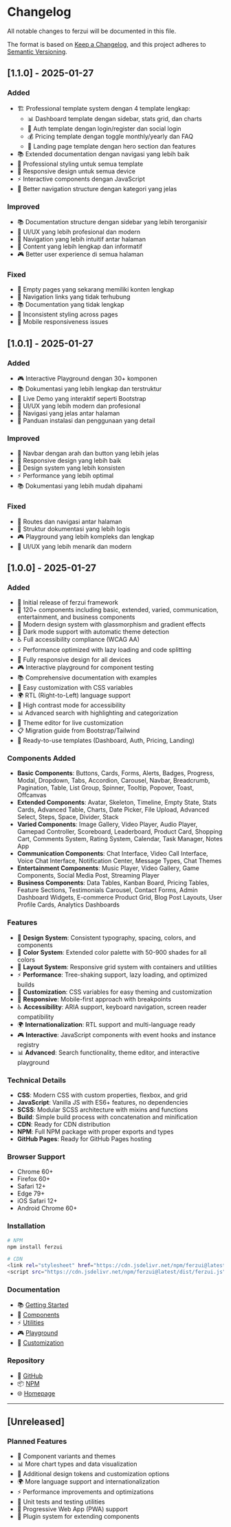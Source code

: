 # Changelog

All notable changes to ferzui will be documented in this file.

The format is based on [Keep a Changelog](https://keepachangelog.com/en/1.0.0/),
and this project adheres to [Semantic Versioning](https://semver.org/spec/v2.0.0.html).

## [1.1.0] - 2025-01-27

### Added
- 🏗️ Professional template system dengan 4 template lengkap:
  - 📊 Dashboard template dengan sidebar, stats grid, dan charts
  - 🔐 Auth template dengan login/register dan social login
  - 💰 Pricing template dengan toggle monthly/yearly dan FAQ
  - 🚀 Landing page template dengan hero section dan features
- 📚 Extended documentation dengan navigasi yang lebih baik
- 🎨 Professional styling untuk semua template
- 📱 Responsive design untuk semua device
- ⚡ Interactive components dengan JavaScript
- 🎯 Better navigation structure dengan kategori yang jelas

### Improved
- 📚 Documentation structure dengan sidebar yang lebih terorganisir
- 🎨 UI/UX yang lebih profesional dan modern
- 🔗 Navigation yang lebih intuitif antar halaman
- 📖 Content yang lebih lengkap dan informatif
- 🎮 Better user experience di semua halaman

### Fixed
- 📄 Empty pages yang sekarang memiliki konten lengkap
- 🔗 Navigation links yang tidak terhubung
- 📚 Documentation yang tidak lengkap
- 🎨 Inconsistent styling across pages
- 📱 Mobile responsiveness issues

## [1.0.1] - 2025-01-27

### Added
- 🎮 Interactive Playground dengan 30+ komponen
- 📚 Dokumentasi yang lebih lengkap dan terstruktur
- 🚀 Live Demo yang interaktif seperti Bootstrap
- 🎨 UI/UX yang lebih modern dan profesional
- 🔗 Navigasi yang jelas antar halaman
- 📖 Panduan instalasi dan penggunaan yang detail

### Improved
- 🎯 Navbar dengan arah dan button yang lebih jelas
- 📱 Responsive design yang lebih baik
- 🎨 Design system yang lebih konsisten
- ⚡ Performance yang lebih optimal
- 📚 Dokumentasi yang lebih mudah dipahami

### Fixed
- 🔗 Routes dan navigasi antar halaman
- 📖 Struktur dokumentasi yang lebih logis
- 🎮 Playground yang lebih kompleks dan lengkap
- 🎨 UI/UX yang lebih menarik dan modern

## [1.0.0] - 2025-01-27

### Added
- 🎉 Initial release of ferzui framework
- 🧩 120+ components including basic, extended, varied, communication, entertainment, and business components
- 🎨 Modern design system with glassmorphism and gradient effects
- 🌙 Dark mode support with automatic theme detection
- ♿ Full accessibility compliance (WCAG AA)
- ⚡ Performance optimized with lazy loading and code splitting
- 📱 Fully responsive design for all devices
- 🎮 Interactive playground for component testing
- 📚 Comprehensive documentation with examples
- 🔧 Easy customization with CSS variables
- 🌍 RTL (Right-to-Left) language support
- 🎯 High contrast mode for accessibility
- 📊 Advanced search with highlighting and categorization
- 🎨 Theme editor for live customization
- 📋 Migration guide from Bootstrap/Tailwind
- 📄 Ready-to-use templates (Dashboard, Auth, Pricing, Landing)

### Components Added
- **Basic Components**: Buttons, Cards, Forms, Alerts, Badges, Progress, Modal, Dropdown, Tabs, Accordion, Carousel, Navbar, Breadcrumb, Pagination, Table, List Group, Spinner, Tooltip, Popover, Toast, Offcanvas
- **Extended Components**: Avatar, Skeleton, Timeline, Empty State, Stats Cards, Advanced Table, Charts, Date Picker, File Upload, Advanced Select, Steps, Space, Divider, Stack
- **Varied Components**: Image Gallery, Video Player, Audio Player, Gamepad Controller, Scoreboard, Leaderboard, Product Card, Shopping Cart, Comments System, Rating System, Calendar, Task Manager, Notes App
- **Communication Components**: Chat Interface, Video Call Interface, Voice Chat Interface, Notification Center, Message Types, Chat Themes
- **Entertainment Components**: Music Player, Video Gallery, Game Components, Social Media Post, Streaming Player
- **Business Components**: Data Tables, Kanban Board, Pricing Tables, Feature Sections, Testimonials Carousel, Contact Forms, Admin Dashboard Widgets, E-commerce Product Grid, Blog Post Layouts, User Profile Cards, Analytics Dashboards

### Features
- 🎨 **Design System**: Consistent typography, spacing, colors, and components
- 🌈 **Color System**: Extended color palette with 50-900 shades for all colors
- 📐 **Layout System**: Responsive grid system with containers and utilities
- ⚡ **Performance**: Tree-shaking support, lazy loading, and optimized builds
- 🔧 **Customization**: CSS variables for easy theming and customization
- 📱 **Responsive**: Mobile-first approach with breakpoints
- ♿ **Accessibility**: ARIA support, keyboard navigation, screen reader compatibility
- 🌍 **Internationalization**: RTL support and multi-language ready
- 🎮 **Interactive**: JavaScript components with event hooks and instance registry
- 📊 **Advanced**: Search functionality, theme editor, and interactive playground

### Technical Details
- **CSS**: Modern CSS with custom properties, flexbox, and grid
- **JavaScript**: Vanilla JS with ES6+ features, no dependencies
- **SCSS**: Modular SCSS architecture with mixins and functions
- **Build**: Simple build process with concatenation and minification
- **CDN**: Ready for CDN distribution
- **NPM**: Full NPM package with proper exports and types
- **GitHub Pages**: Ready for GitHub Pages hosting

### Browser Support
- Chrome 60+
- Firefox 60+
- Safari 12+
- Edge 79+
- iOS Safari 12+
- Android Chrome 60+

### Installation
```bash
# NPM
npm install ferzui

# CDN
<link rel="stylesheet" href="https://cdn.jsdelivr.net/npm/ferzui@latest/dist/ferzui.css">
<script src="https://cdn.jsdelivr.net/npm/ferzui@latest/dist/ferzui.js"></script>
```

### Documentation
- 📚 [Getting Started](https://ferzdevz.github.io/ferzui/)
- 🧩 [Components](https://ferzdevz.github.io/ferzui/docs/components.html)
- ⚡ [Utilities](https://ferzdevz.github.io/ferzui/docs/utilities.html)
- 🎮 [Playground](https://ferzdevz.github.io/ferzui/docs/playground.html)
- 🔧 [Customization](https://ferzdevz.github.io/ferzui/docs/customize.html)

### Repository
- 🐙 [GitHub](https://github.com/FerzDevZ/ferzui)
- 📦 [NPM](https://www.npmjs.com/package/ferzui)
- 🌐 [Homepage](https://ferzdevz.github.io/ferzui/)

---

## [Unreleased]

### Planned Features
- 🔄 Component variants and themes
- 📊 More chart types and data visualization
- 🎨 Additional design tokens and customization options
- 🌍 More language support and internationalization
- ⚡ Performance improvements and optimizations
- 🧪 Unit tests and testing utilities
- 📱 Progressive Web App (PWA) support
- 🔌 Plugin system for extending components
